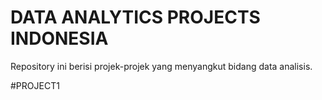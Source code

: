 # DATA ANALYTICS PROJECTS INDONESIA
Repository ini berisi projek-projek yang menyangkut bidang data analisis.

#PROJECT1
